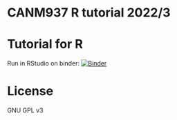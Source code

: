 # CANM937 R tutorial 2022/3 

# Tutorial for R 

Run in RStudio on binder: [![Binder](http://mybinder.org/badge_logo.svg)](http://mybinder.org/v2/gh/brentnall/canm937-r-2023/main?urlpath=rstudio)

# License

GNU GPL v3

